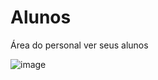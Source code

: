 # Alunos
Área do personal ver seus alunos

![image](https://github.com/TaurusGym/Alunos/assets/170985751/bf80a757-c4da-460e-bc28-2d6e7e11f792)
